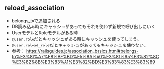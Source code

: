 ## reload_association
- belongs_toで追加される
- DB読み込み時にキャッシュがあってもそれを使わず新規で呼び出しにいく
- UserモデルとRoleモデルがある時
- `@user.role`だとキャッシュがある時にキャッシュを使ってしまう。
- `@user.reload_role`だとキャッシュがあってもキャッシュを使わない。
- 参考： https://railsguides.jp/association_basics.html#belongs-to%E3%81%A7%E8%BF%BD%E5%8A%A0%E3%81%95%E3%82%8C%E3%82%8B%E3%83%A1%E3%82%BD%E3%83%83%E3%83%89
